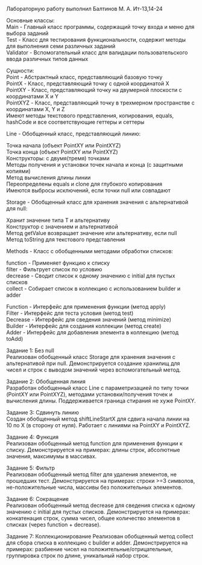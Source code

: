 Лабораторную работу выполнил Балтинов М. А. Ит-13,14-24

Основные классы:<br>Main - Главный класс программы, содержащий точку входа и меню для выбора заданий <br>Test - Класс для тестирования функциональности, содержит методы для выполнения семи различных заданий <br>Validator - Вспомогательный класс для валидации пользовательского ввода различных типов данных

Сущности: <br>Point - Абстрактный класс, представляющий базовую точку <br>PointX - Класс, представляющий точку с одной координатой X <br>PointXY - Класс, представляющий точку на двумерной плоскости с координатами X и Y <br>PointXYZ - Класс, представляющий точку в трехмерном пространстве с координатами X, Y и Z <br>Имеют методы текстового представления, копирования, equals, hashCode и все соответствующие геттеры и сеттеры

Line - Обобщенный класс, представляющий линию:<br>

Точка начала (объект PointXY или PointXYZ)<br>
Точка конца (объект PointXY или PointXYZ)<br>
Конструкторы: с двумя(тремя) точками<br>
Методы получения и установки точек начала и конца (с защитными копиями)<br>
Метод вычисления длины линии<br>
Переопределены equals и clone для глубокого копирования<br>
Имеются выбросы исключений, если точки null или совпадают

Storage - Обобщенный класс для хранения значения с альтернативой для null:<br>

Хранит значение типа T и альтернативу<br>
Конструктор с значением и альтернативой<br>
Метод getValue возвращает значение или альтернативу, если null<br>
Метод toString для текстового представления

Methods - Класс с обобщенными методами обработки списков:<br>

function - Применяет функцию к списку<br>
filter - Фильтрует список по условию<br>
decrease - Сводит список к одному значению с initial для пустых списков<br>
collect - Собирает список в коллекцию с использованием builder и adder<br>

Function - Интерфейс для применения функции (метод apply) <br>
Filter - Интерфейс для теста условия (метод test) <br>
Decrease - Интерфейс для сведения значений (метод minimize) <br>
Builder - Интерфейс для создания коллекции (метод create) <br>
Adder - Интерфейс для добавления элемента в коллекцию (метод toAdd)<br>

Задание 1: Без null<br>
Реализован обобщенный класс Storage для хранения значения с альтернативой при null. Демонстрируется создание хранилищ для чисел и строк с выводом значений через вспомогательный метод.

Задание 2: Обобщенная линия <br>
Разработан обобщенный класс Line с параметризацией по типу точки (PointXY или PointXYZ), методами установки/получения точек и вычисления длины. Поддерживается граница стирания не хуже PointXY.

Задание 3: Сдвинуть линию <br>
Создан обобщенный метод shiftLineStartX для сдвига начала линии на 10 по X (в сторону от нуля). Работает с линиями на PointXY и PointXYZ.

Задание 4: Функция <br>
Реализован обобщенный метод function для применения функции к списку. Демонстрируется на примерах: длины строк, абсолютные значения, максимумы в массивах.

Задание 5: Фильтр <br>
Реализован обобщенный метод filter для удаления элементов, не прошедших тест. Демонстрируется на примерах: строки >=3 символов, не-положительные числа, массивы без положительных элементов.

Задание 6: Сокращение <br>
Реализован обобщенный метод decrease для сведения списка к одному значению с initial для пустых списков. Демонстрируется на примерах: конкатенация строк, сумма чисел, общее количество элементов в списках (через function + decrease).

Задание 7: Коллекционирование
Реализован обобщенный метод collect для сбора списка в коллекцию с builder и adder. Демонстрируется на примерах: разбиение чисел на положительные/отрицательные, группировка строк по длине, уникальный набор строк.
